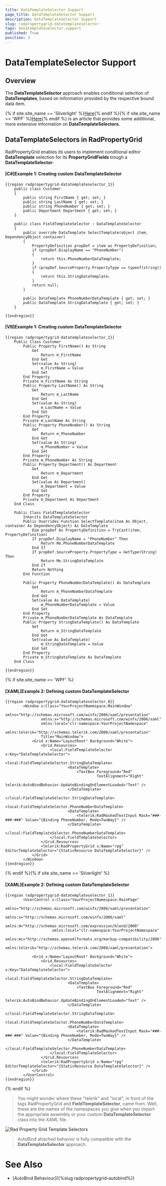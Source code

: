 ```yaml
---
title: DataTemplateSelector Support
page_title: DataTemplateSelector Support
description: DataTemplateSelector Support
slug: radpropertygrid-datatemplateselector
tags: datatemplateselector,support
published: True
position: 3
---
```


# DataTemplateSelector Support



## Overview

The __DataTemplateSelector__ approach enables conditional selection of __DataTemplates__, based on information provided by the respective bound data item. 
         

{% if site.site_name == 'Silverlight' %}[Here](http://www.telerik.com/help/silverlight/gridview-template-selectors-overview.html){% endif %}{% if site.site_name == 'WPF' %}[Here](http://www.telerik.com/help/wpf/gridview-template-selectors-overview.html){% endif %} is an article that provides some additional, more extensive information on __DataTemplateSelectors__.
        

## DataTemplateSelectors in RadPropertyGrid

RadPropertyGrid enables its users to implement conditional editor __DataTemplate__ selection for its __PropertyGridFields__ trough a __DataTemplateSelector__:

#### __[C#]Example 1: Creating custom DataTemplateSelector__

	{{region radpropertygrid-datatemplateselector_1}}	    
	    public class Customer
	    {
	        public string FirstName { get; set; }
	        public string LastName { get; set; }
	        public string PhoneNumber { get; set; }
	        public Department Department { get; set; }
	    }
	 
	    public class FieldTemplateSelector : DataTemplateSelector
	    {
	        public override DataTemplate SelectTemplate(object item, DependencyObject container)
	        {
	            PropertyDefinition propDef = item as PropertyDefinition;
	            if (propDef.DisplayName == "PhoneNumber")
	            {
	                return this.PhoneNumberDataTemplate;
	            }
	            if (propDef.SourceProperty.PropertyType == typeof(string))
	            {
	                return this.StringDataTemplate;
	            }
	            return null;
	        }
	 
	        public DataTemplate PhoneNumberDataTemplate { get; set; }
	        public DataTemplate StringDataTemplate { get; set; }
	    }
	
	{{endregion}}



#### __[VB]Example 1: Creating custom DataTemplateSelector__

	{{region radpropertygrid-datatemplateselector_2}}
	    Public Class Customer
	        Public Property FirstName() As String
	            Get
	                Return m_FirstName
	            End Get
	            Set(value As String)
	                m_FirstName = Value
	            End Set
	        End Property
	        Private m_FirstName As String
	        Public Property LastName() As String
	            Get
	                Return m_LastName
	            End Get
	            Set(value As String)
	                m_LastName = Value
	            End Set
	        End Property
	        Private m_LastName As String
	        Public Property PhoneNumber() As String
	            Get
	                Return m_PhoneNumber
	            End Get
	            Set(value As String)
	                m_PhoneNumber = Value
	            End Set
	        End Property
	        Private m_PhoneNumber As String
	        Public Property Department() As Department
	            Get
	                Return m_Department
	            End Get
	            Set(value As Department)
	                m_Department = Value
	            End Set
	        End Property
	        Private m_Department As Department
	    End Class
	
	    Public Class FieldTemplateSelector
	        Inherits DataTemplateSelector
	        Public Overrides Function SelectTemplate(item As Object, container As DependencyObject) As DataTemplate
	            Dim propDef As PropertyDefinition = TryCast(item, PropertyDefinition)
	            If propDef.DisplayName = "PhoneNumber" Then
	                Return Me.PhoneNumberDataTemplate
	            End If
	            If propDef.SourceProperty.PropertyType = GetType(String) Then
	                Return Me.StringDataTemplate
	            End If
	            Return Nothing
	        End Function
	
	        Public Property PhoneNumberDataTemplate() As DataTemplate
	            Get
	                Return m_PhoneNumberDataTemplate
	            End Get
	            Set(value As DataTemplate)
	                m_PhoneNumberDataTemplate = Value
	            End Set
	        End Property
	        Private m_PhoneNumberDataTemplate As DataTemplate
	        Public Property StringDataTemplate() As DataTemplate
	            Get
	                Return m_StringDataTemplate
	            End Get
	            Set(value As DataTemplate)
	                m_StringDataTemplate = Value
	            End Set
	        End Property
	        Private m_StringDataTemplate As DataTemplate
	    End Class
	
	{{endregion}}

{% if site.site_name == 'WPF' %}

#### __[XAML]Example 2: Defining custom DataTemplateSelector__

	{{region radpropertygrid-datatemplateselector_0}}
			<Window x:Class="YourProjectNamespace.MainWindow"
			        xmlns="http://schemas.microsoft.com/winfx/2006/xaml/presentation"
			        xmlns:x="http://schemas.microsoft.com/winfx/2006/xaml"
			        xmlns:local="clr-namespace:YourProjectNamespace"
			        xmlns:telerik="http://schemas.telerik.com/2008/xaml/presentation"
			        Title="MainWindow">
				<Grid x:Name="LayoutRoot" Background="White">
					<Grid.Resources>
						<local:FieldTemplateSelector x:Key="DataTemplateSelector">
							<local:FieldTemplateSelector.StringDataTemplate>
								<DataTemplate>
									<TextBox Foreground="Red"
									         TextAlignment="Right"
									         telerik:AutoBindBehavior.UpdateBindingOnElementLoaded="Text" />
								</DataTemplate>
							</local:FieldTemplateSelector.StringDataTemplate>
							<local:FieldTemplateSelector.PhoneNumberDataTemplate>
								<DataTemplate>
									<telerik:RadMaskedTextInput Mask="###-###-###" Value="{Binding PhoneNumber, Mode=TwoWay}" />
								</DataTemplate>
							</local:FieldTemplateSelector.PhoneNumberDataTemplate>
						</local:FieldTemplateSelector>
					</Grid.Resources>
					<telerik:RadPropertyGrid x:Name="rpg" EditorTemplateSelector="{StaticResource DataTemplateSelector}" />
				</Grid>
			</Window>
	{{endregion}}

{% endif %}{% if site.site_name == 'Silverlight' %}

#### __[XAML]Example 2: Defining custom DataTemplateSelector__

	{{region radpropertygrid-datatemplateselector_1}}
			<UserControl x:Class="YourProjectNamespace.MainPage"
			             xmlns="http://schemas.microsoft.com/winfx/2006/xaml/presentation"
			             xmlns:x="http://schemas.microsoft.com/winfx/2006/xaml"
			             xmlns:d="http://schemas.microsoft.com/expression/blend/2008"
			             xmlns:local="clr-namespace:YourProjectNamespace"
			             xmlns:mc="http://schemas.openxmlformats.org/markup-compatibility/2006"
			             xmlns:telerik="http://schemas.telerik.com/2008/xaml/presentation">
	
				<Grid x:Name="LayoutRoot" Background="White">
					<Grid.Resources>
						<local:FieldTemplateSelector x:Key="DataTemplateSelector">
							<local:FieldTemplateSelector.StringDataTemplate>
								<DataTemplate>
									<TextBox Foreground="Red"
									         TextAlignment="Right"
									         telerik:AutoBindBehavior.UpdateBindingOnElementLoaded="Text" />
								</DataTemplate>
							</local:FieldTemplateSelector.StringDataTemplate>
							<local:FieldTemplateSelector.PhoneNumberDataTemplate>
								<DataTemplate>
									<telerik:RadMaskedTextInput Mask="###-###-###" Value="{Binding PhoneNumber, Mode=TwoWay}" />
								</DataTemplate>
							</local:FieldTemplateSelector.PhoneNumberDataTemplate>
						</local:FieldTemplateSelector>
					</Grid.Resources>
					<telerik:RadPropertyGrid x:Name="rpg" EditorTemplateSelector="{StaticResource DataTemplateSelector}" />
				</Grid>
			</UserControl>
	{{endregion}}

{% endif %}

>You might wonder where these "telerik" and "local", in front of the tags RadPropertyGrid and __FieldTemplateSelector__, came from. Well, these are the names of the namespaces you give when you import the appropriate assembly or your custom __DataTemplateSelector__ class into the XAML file.
		  

![Rad Property Grid Template Selectors](images/RadPropertyGrid_Template_Selectors.png)

>AutoBind attached behavior is fully compatible with the __DataTemplateSelector__ approach.
          

# See Also

 * [AutoBind Behaviour]({%slug radpropertygrid-autobind%})

